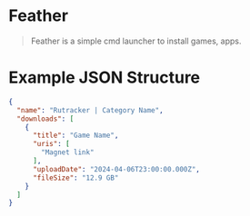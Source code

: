 # Feather
> Feather is a simple cmd launcher to install games, apps.





# Example JSON Structure

```json
{
  "name": "Rutracker | Category Name",
  "downloads": [
    {
      "title": "Game Name",
      "uris": [
        "Magnet link"
      ],
      "uploadDate": "2024-04-06T23:00:00.000Z",
      "fileSize": "12.9 GB"
    }
  ]
}
```
